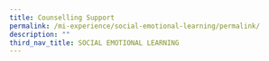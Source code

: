 ```yaml
---
title: Counselling Support
permalink: /mi-experience/social-emotional-learning/permalink/
description: ""
third_nav_title: SOCIAL EMOTIONAL LEARNING
---
```

